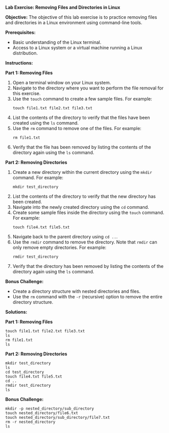 **Lab Exercise: Removing Files and Directories in Linux**

**Objective:**
The objective of this lab exercise is to practice removing files and directories in a Linux environment using command-line tools.

**Prerequisites:**
- Basic understanding of the Linux terminal.
- Access to a Linux system or a virtual machine running a Linux distribution.

**Instructions:**

**Part 1: Removing Files**

1. Open a terminal window on your Linux system.
2. Navigate to the directory where you want to perform the file removal for this exercise.
3. Use the `touch` command to create a few sample files. For example:
   ```
   touch file1.txt file2.txt file3.txt
   ```
4. List the contents of the directory to verify that the files have been created using the `ls` command.
5. Use the `rm` command to remove one of the files. For example:
   ```
   rm file1.txt
   ```
6. Verify that the file has been removed by listing the contents of the directory again using the `ls` command.

**Part 2: Removing Directories**

1. Create a new directory within the current directory using the `mkdir` command. For example:
   ```
   mkdir test_directory
   ```
2. List the contents of the directory to verify that the new directory has been created.
3. Navigate into the newly created directory using the `cd` command.
4. Create some sample files inside the directory using the `touch` command. For example:
   ```
   touch file4.txt file5.txt
   ```
5. Navigate back to the parent directory using `cd ..`.
6. Use the `rmdir` command to remove the directory. Note that `rmdir` can only remove empty directories. For example:
   ```
   rmdir test_directory
   ```
7. Verify that the directory has been removed by listing the contents of the directory again using the `ls` command.

**Bonus Challenge:**

- Create a directory structure with nested directories and files.
- Use the `rm` command with the `-r` (recursive) option to remove the entire directory structure.

**Solutions:**

**Part 1: Removing Files**
```
touch file1.txt file2.txt file3.txt
ls
rm file1.txt
ls
```

**Part 2: Removing Directories**
```
mkdir test_directory
ls
cd test_directory
touch file4.txt file5.txt
cd ..
rmdir test_directory
ls
```

**Bonus Challenge:**
```
mkdir -p nested_directory/sub_directory
touch nested_directory/file6.txt
touch nested_directory/sub_directory/file7.txt
rm -r nested_directory
ls
```
